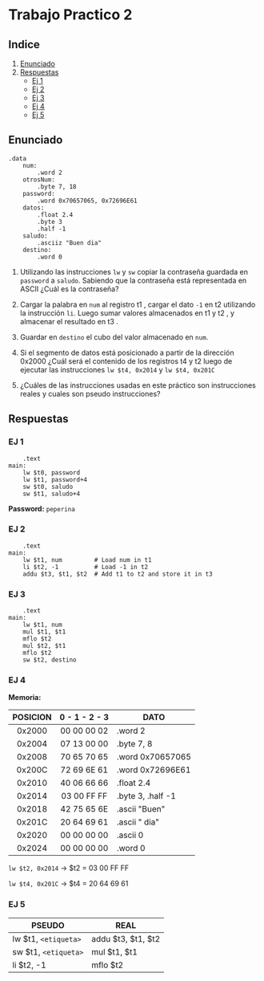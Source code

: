 # Trabajo Practico 2

## Indice

1. [Enunciado](#enunciado)
2. [Respuestas](#respuestas)
    * [Ej 1](#ej-1)
    * [Ej 2](#ej-2)
    * [Ej 3](#ej-3)
    * [Ej 4](#ej-4)
    * [Ej 5](#ej-5)

## Enunciado

```
.data
    num:
        .word 2
    otrosNum:
        .byte 7, 18
    password:
        .word 0x70657065, 0x72696E61
    datos:
        .float 2.4
        .byte 3
        .half -1
    saludo:
        .asciiz "Buen dia"
    destino:
        .word 0
```
1. Utilizando las instrucciones ` lw ` y ` sw ` copiar la contraseña guardada en ` password ` a ` saludo `. Sabiendo que la contraseña está representada en ASCII ¿Cuál es la contraseña?

2. Cargar la palabra en ` num ` al registro t1 , cargar el dato ` -1 ` en t2 utilizando la instrucción ` li `. Luego sumar valores almacenados en t1 y t2 , y almacenar el resultado en
t3 .

3. Guardar en ` destino ` el cubo del valor almacenado en ` num `.

4. Si el segmento de datos está posicionado a partir de la dirección 0x2000 ¿Cuál será el contenido de los registros t4 y t2 luego de ejecutar las instrucciones ` lw $t4, 0x2014 ` y
` lw $t4, 0x201C `

5. ¿Cuáles de las instrucciones usadas en este práctico son instrucciones reales y cuales son pseudo instrucciones?

## Respuestas

### EJ 1

```
    .text
main:
    lw $t0, password
    lw $t1, password+4
    sw $t0, saludo
    sw $t1, saludo+4
```

**Password:** `peperina`

### EJ 2
```
    .text
main:
    lw $t1, num         # Load num in t1
    li $t2, -1          # Load -1 in t2
    addu $t3, $t1, $t2  # Add t1 to t2 and store it in t3
```

### EJ 3

```
    .text
main:
    lw $t1, num
    mul $t1, $t1
    mflo $t2
    mul $t2, $t1
    mflo $t2
    sw $t2, destino
```

### EJ 4

**Memoria:**

|POSICION|0 - 1 - 2 - 3|DATO|
|:--:|:--:|--|
|0x2000|00 00 00 02|.word 2|
|0x2004|07 13 00 00|.byte 7, 8|
|0x2008|70 65 70 65|.word 0x70657065|
|0x200C|72 69 6E 61|.word 0x72696E61|
|0x2010|40 06 66 66|.float 2.4|
|0x2014|03 00 FF FF|.byte 3, .half -1|
|0x2018|42 75 65 6E|.ascii "Buen"|
|0x201C|20 64 69 61|.ascii " dia"|
|0x2020|00 00 00 00|.ascii 0|
|0x2024|00 00 00 00|.word 0|

`lw $t2, 0x2014` -> $t2 = 03 00 FF FF

`lw $t4, 0x201C` -> $t4 = 20 64 69 61

### EJ 5

|PSEUDO|REAL|
|--|--|
|lw $t1, `<etiqueta>`|addu $t3, $t1, $t2|
|sw $t1, `<etiqueta>`|mul $t1, $t1|
|li $t2, -1|mflo $t2|

